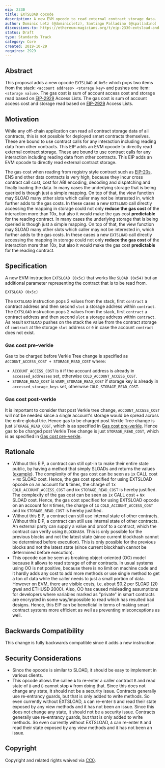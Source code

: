 ```yaml
---
eip: 2330
title: EXTSLOAD opcode
description: A new EVM opcode to read external contract storage data.
author: Dominic Letz (@dominicletz), Santiago Palladino (@spalladino)
discussions-to: https://ethereum-magicians.org/t/eip-2330-extsload-and-abi-for-lower-gas-cost-and-off-chain-apps/3733
status: Draft
type: Standards Track
category: Core
created: 2019-10-29
requires: 2929
---
```


## Abstract

This proposal adds a new opcode `EXTSLOAD` at `0x5c` which pops two items from the stack: `<account address> <storage key>` and pushes one item: `<storage value>`. The gas cost is sum of account access cost and storage read based on [EIP-2929](./eip-2929.md) Access Lists. The gas cost is sum of account access cost and storage read based on [EIP-2929](./eip-2929.md) Access Lists.

## Motivation

While any off-chain application can read all contract storage data of all contracts, this is not possible for deployed smart contracts themselves. These are bound to use contract calls for any interaction including reading data from other contracts. This EIP adds an EVM opcode to directly read external contract storage. These are bound to use contract calls for any interaction including reading data from other contracts. This EIP adds an EVM opcode to directly read external contract storage.

The gas cost when reading from registry style contract such as [EIP-20s](./eip-20.md), ENS and other data contracts is very high, because they incur cross contract call cost, cost for ABI encoding, decoding and dispatching and finally loading the data. In many cases the underlying storage that is being queried is though just a simple mapping. On top of that, the view function may SLOAD many other slots which caller may not be interested in, which further adds to the gas costs. In these cases a new `EXTSLOAD` call directly accessing the mapping in storage could not only **reduce the gas cost** of the interaction more than 10x, but also it would make the gas cost **predictable** for the reading contract. In many cases the underlying storage that is being queried is though just a simple mapping. On top of that, the view function may SLOAD many other slots which caller may not be interested in, which further adds to the gas costs. In these cases a new `EXTSLOAD` call directly accessing the mapping in storage could not only **reduce the gas cost** of the interaction more than 10x, but also it would make the gas cost **predictable** for the reading contract.

## Specification

A new EVM instruction `EXTSLOAD (0x5c)` that works like `SLOAD (0x54)` but an additional parameter representing the contract that is to be read from.

```shell
EXTSLOAD (0x5c)
```

The `EXTSLOAD` instruction pops 2 values from the stack, first `contract` a contract address and then second `slot` a storage address within `contract`. The `EXTSLOAD` instruction pops 2 values from the stack, first `contract` a contract address and then second `slot` a storage address within `contract`. As result `EXTSLOAD` pushes on the stack the value from the contract storage of `contract` at the storage `slot` address or `0` in case the account `contract` does not exist.

### Gas cost pre-verkle

Gas to be charged before Verkle Tree change is specified as `ACCOUNT_ACCESS_COST + STORAGE_READ_COST` where:

- `ACCOUNT_ACCESS_COST` is `0` if the account address is already in `accessed_addresses` set, otherwise `COLD_ACCOUNT_ACCESS_COST`.
- `STORAGE_READ_COST` is `WARM_STORAGE_READ_COST` if storage key is already in `accessed_storage_keys` set, otherwise `COLD_STORAGE_READ_COST`.

### Gas cost post-verkle

It is important to consider that post Verkle tree change, `ACCOUNT_ACCESS_COST` will not be needed since a single account's storage would be spread across the entire global trie. Hence gas to be charged post Verkle Tree change is just `STORAGE_READ_COST`, which is as specified in [Gas cost pre-verkle](#gas-cost-pre-verkle). Hence gas to be charged post Verkle Tree change is just `STORAGE_READ_COST`, which is as specified in [Gas cost pre-verkle](#gas-cost-pre-verkle).

## Rationale

- Without this EIP, a contract can still opt-in to make their entire state public, by having a method that simply SLOADs and returns the values ([example](../assets/eip-2330/Extsload.sol)). The complexity of the gas cost can be seen as `1`x CALL cost + `N`x SLOAD cost. Hence, the gas cost specified for using EXTSLOAD opcode on an account for `N` times, the charge of `1`x `COLD_ACCOUNT_ACCESS_COST` and `N`x `STORAGE_READ_COST` is hereby justified. The complexity of the gas cost can be seen as `1`x CALL cost + `N`x SLOAD cost. Hence, the gas cost specified for using EXTSLOAD opcode on an account for `N` times, the charge of `1`x `COLD_ACCOUNT_ACCESS_COST` and `N`x `STORAGE_READ_COST` is hereby justified.
- Without this EIP, a contract can still use internal state of other contracts. Without this EIP, a contract can still use internal state of other contracts. An external party can supply a value and proof to a contract, which the contract can verify using `BLOCKHASH`. This is only possible for the previous blocks and not the latest state (since current blockhash cannot be determined before execution). This is only possible for the previous blocks and not the latest state (since current blockhash cannot be determined before execution).
- This opcode can be seen as breaking object-oriented (OO) model because it allows to read storage of other contracts. In usual systems using OO is net positive, because there is no limit on machine code and it hardly adds any cost to add more methods or use single method to get a ton of data while the caller needs to just a small portion of data. However on EVM, there are visible costs, i.e. about $0.2 per SLOAD (20 gwei and ETHUSD 2000). Also, OO has caused misleading assumptions for developers where variables marked as "private" in smart contracts are encrypted in some way/impossible to read which has resulted bad designs. Hence, this EIP can be beneficial in terms of making smart contract systems more efficient as well as preventing misconceptions as well.

## Backwards Compatibility

This change is fully backwards compatible since it adds a new instruction.

## Security Considerations

- Since the opcode is similar to SLOAD, it should be easy to implement in various clients.
- This opcode allows the callee `A` to re-enter a caller contract `B` and read state of `B` and `B` cannot stop `A` from doing that. Since this does not change any state, it should not be a security issue. Contracts generally use re-entrancy guards, but that is only added to write methods. So even currently without EXTSLOAD, `A` can re-enter `B` and read their state exposed by any view methods and it has not been an issue. Since this does not change any state, it should not be a security issue. Contracts generally use re-entrancy guards, but that is only added to write methods. So even currently without EXTSLOAD, `A` can re-enter `B` and read their state exposed by any view methods and it has not been an issue.

## Copyright

Copyright and related rights waived via [CC0](../LICENSE.md).
